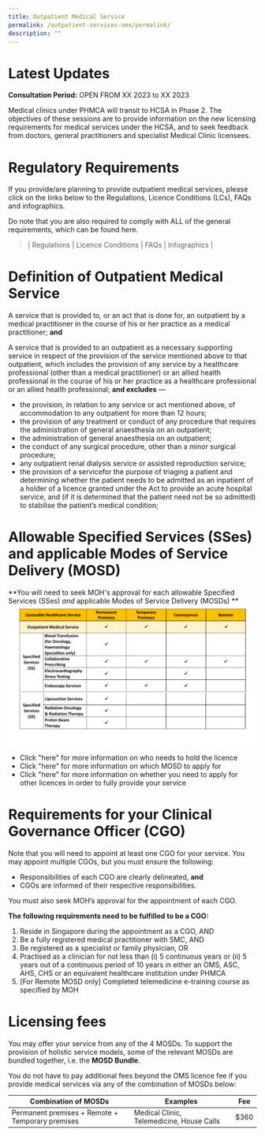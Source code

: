 ```yaml
---
title: Outpatient Medical Service
permalink: /outpatient-services-oms/permalink/
description: ""
---
```

# Latest Updates
**Consultation Period:** OPEN FROM XX 2023 to XX 2023
  
Medical clinics under PHMCA will transit to HCSA in Phase 2. The objectives of these sessions are to provide information on the new licensing requirements for medical services under the HCSA, and to seek feedback from doctors, general practitioners and specialist Medical Clinic licensees.
# Regulatory Requirements
If you provide/are planning to provide outpatient medical services, please click on the links below to the Regulations, Licence Conditions (LCs), FAQs and infographics. 

Do note that you are also required to comply with ALL of the general requirements, which can be found here.

> | Regulations | Licence Conditions | FAQs | Infographics |

# Definition of Outpatient Medical Service
A service that is provided to, or an act that is done for, an outpatient by a medical practitioner in the course of his or her practice as a medical practitioner; **and**

A service that is provided to an outpatient as a necessary supporting service in respect of the provision of the service mentioned above to that outpatient, which includes the provision of any service by a healthcare professional (other than a medical practitioner) or an allied health professional in the course of his or her practice as a healthcare professional or an allied health professional; **and excludes** —

* the provision, in relation to any service or act mentioned above, of accommodation to any outpatient for more than 12 hours;
* the provision of any treatment or conduct of any procedure that requires the administration of general anaesthesia on an outpatient;
* the administration of general anaesthesia on an outpatient;
* the conduct of any surgical procedure, other than a minor surgical procedure;
* any outpatient renal dialysis service or assisted reproduction service;
* the provision of a servicefor the purpose of triaging a patient and determining whether the patient needs to be admitted as an inpatient of a holder of a licence granted under the Act to provide an acute hospital service, and (if it is determined that the patient need not be so admitted) to stabilise the patient’s medical condition;
# Allowable Specified Services (SSes) and applicable Modes of Service Delivery (MOSD)
**You will need to seek MOH's approval for each allowable Specified Services (SSes) _and_ applicable Modes of Service Delivery (MOSDs)
**
![](/images/oms%20ss%20mosd.png)

* Click "here" for more information on who needs to hold the licence
* Click "here" for more information on which MOSD to apply for
* Click "here" for more information on whether you need to apply for other licences in order to fully provide your service
# Requirements for your Clinical Governance Officer (CGO)
Note that you will need to appoint at least one CGO for your service. You may appoint multiple CGOs, but you must ensure the following:
* Responsibilities of each CGO are clearly delineated, **and**
* CGOs are informed of their respective responsibilities.

You must also seek MOH’s approval for the appointment of each CGO.

**The following requirements need to be fulfilled to be a CGO:**
1. Reside in Singapore during the appointment as a CGO, AND
2. Be a fully registered medical practitioner with SMC, AND
3. Be registered as a specialist or family physician, OR 
4. Practised as a clinician for not less than (i) 5 continuous years or (ii) 5 years out of a continuous period of 10 years in either an OMS, ASC, AHS, CHS or an equivalent healthcare institution under PHMCA
5. [For Remote MOSD only] Completed telemedicine e-training course as specified by MOH

# Licensing fees
You may offer your service from any of the 4 MOSDs. To support the provision of holistic service models, some of the relevant MOSDs are bundled together, i.e. the **MOSD Bundle**. 

You do not have to pay additional fees beyond the OMS licence fee if you provide medical services via any of the combination of MOSDs below: 


|    Combination of MOSDs | Examples | Fee |
| -------- | -------- | -------- |
| Permanent premises + Remote + Temporary premises     |    Medical Clinic, Telemedicine, House Calls     | $360     |


